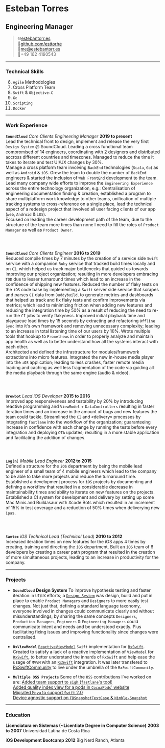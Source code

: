 # Esteban Torres
## Engineering Manager

> 🌐[estebantorr.es](https://estebantorr.es)<br>🧰[github.com/esttorhe](https://github.com/esttorhe)<br>📩[me@estebantorr.es](mailto:me+cv@estebantorr.es)<br>📱+49 162 4190543

------

### Technical Skills

6. `Agile` Methodologies
5. Cross Platform Team
1. `Swift` & `Objective-C`
2. `Go`
3. `Scripting`
4. `Docker`

------

### Work Experience

**`SoundCloud`** *Core Clients Engineering Manager* **2019 to present**<br>
	Lead the technical front to design, implement and release the very first `Design System` @ SoundCloud. Leading a cross functional team compromised of 14 engineers, coordinating with 2 designers and distributed accross different countries and timezones. Managed to reduce the time it takes to iterate and test UI/UX changes by 30%.<br>
	Manage a cross platform team involving `BackEnd` technologies (`Scala`, `Go`) as well as `Android` & `iOS`. Grew the team to double the number of `BackEnd` engineers & started the inclusion of `Web FrontEnd` development to the team.<br>
	Lead many company wide efforts to improve the `Engineering Experience` across the entire technology organization, e.g.: Centralisation of engineering documentation finding & creation, established a program to share multiplatform work knowledge to other teams, unification of multiple tracking systems to cross-reference on a single place, lead the technical aspect of a redesign project that involved all user facing clients of our app (`web`, `Android` & `iOS`).<br>	
	Focused on leading the career development path of the team, due to the structure of the team more times than none I need to fill the roles of `Product Manager` as well as `Product Owner`.

###  

**`SoundCloud`** *Core Clients Engineer* **2016 to 2019**<br>
	Reduced compile times by 7 minutes by the creation of a service side `Swift` service with a companion `Ruby` service that tracked build times locally and on `CI`, which helped us track major bottlenecks that guided us towards improving our project organization; resulting in more developers embracing `TDD` due to lesser turnaround times which lead to an increase in the confidence of shipping new features.
	Reduced the number of flaky tests on the `iOS` code base by implementing a `Swift` server side service that scrapes and parses `CI` data from `Buddybuild`, to generate metrics and dashboards that helped us track and fix flaky tests and confirm improvements via metrics; which lead to minimizing friction when adding new features and reducing the integration time by 50% as a result of reducing the need to re-run the `CI` jobs to verify flakyness.
	Improved initial playback time and playqueue load times by 15 seconds by extracting and refactoring `Offline Sync` into it's own framework and removing unnecessary complexity; leading to an increase in total listening time of our users by 10%.
	Wrote multiple tools that hookup to `Prometheus` in order to properly analyze and maintain app health as well as to better understand how all the systems interact with each other.<br>
	Architected and defined the infrastructure for modules/framework extractions into micro features.
	Integrated the new in-house media player into the `iOS` application; leading to less crashes, faster remote media loading and caching as well less fragmentation of the code via guiding all the media playback through the same engine (audio & video).

###  

**`Brewbot`** *Lead iOS Developer* **2015 to 2016**<br>
	Improved app responsiveness and testability by 20% by introducing reactive programming and `ViewModel` + `DataControllers` resulting in faster iteration times and an increase in the amount of bugs and new features the team could tackle.
	Streamlined the `CI` and «delivery» processes by integrating `fastlane` into the workflow of the organization; guaranteeing increase in confidence with each change by running the tests before every integration and deploying `OTA` updates; resulting in a more stable application and facilitating the addition of changes.

###  

**`Log(n)`** *Mobile Lead Engineer* **2012 to 2015**<br>
	Defined a structure for the `iOS` department by being the mobile lead engineer of a small team of 4 mobile engineers which lead to the company to be able to take more projects and reduce the turnaround time.
	Established a development process for `iOS` projects by documenting and defining a workflow that resulted in a considerable decrease in maintainability times and ability to iterate on new features on the projects.
	Established a CI system for development and delivery by setting up some Mac Minis and Buildasaur with Xcode Bots which resulted in an increment of 15% in test coverage and a reduction of 50% times when deliverying new `ipa`s.

###  

**`Samtec`** *iOS Technical Lead (Technical Lead)* **2010 to 2012**<br>
	Increased iteration times on new features for the iOS apps 4 times by creating, training and directing the `iOS` department.
	Built an `iOS` team of 6 developers by creating a career path program that resulted in the creation of more simultaneous projects, leading to an increase in productivity for the company.

------

### Projects

* **`SoundCloud` Design System**
  To improve hypothesis testing and faster iteration in `UI`/`UX` efforts; a [`Design System`][design-system] was design, build and put in place to enable `Product Managers` and `Designers` to more easily test changes. Not just that, defining a standard language taxonomy, everyone involved in changes could communicate clearly and without misunderstandings; by sharing the same concepts `Designers`, `Production Managers`, `Engineers` & `Engineering Managers` could communicate intent and needs and be understood exactly. Plus facilitating fixing issues and improving functionality since changes were centralised. 

* **`RxViewModel`**
  [`ReactiveViewModel`][reactiveviewmodel] `Swift` implementation for [`RxSwift`][rxswift]. Created to satisfy a lack of a reactive implementation of `ViewModel` for [`RxSwift`][rxswift], to better understand the innards of `RxSwift` and help ease the usage of `MVVM` with an  [`RxSwift`][rxswift] integration.
  It was later transfered to [RxSwiftCommunity][rxswiftcommunity] to live under the umbrella of the `RxSwiftCommunity`.

* **`Multiple OSS Projects`**
  Some of the `OSS` contributions I've worked on are:
  [Added team support to `sigh` (`fastlane`'s tool)][fastlane]</br>
  [Added quality index view for a pods in `CocoaPods`' website][cocoapods]</br>
  [Migrated `Moya` to support `Swift` 2.0][moya]</br>
  [Device agnostic support on `FBSnapshotTestCase` & `Nimble-Snapshot`][fbsnapshot]

------

### Education

**Licenciatura en Sistemas (~Licentiate Degree in Computer Science)** __2003 to 2007__
	Universidad Latina de Costa Rica

**iOS Development Bootcamp** __2012__
	Big Nerd Ranch, Atlanta

[reactiveviewmodel]:https://github.com/reactivecocoa/reactiveviewmodel
[rxswift]:https://github.com/ReactiveX/RxSwift
[rxswiftcommunity]:http://community.rxswift.org/
[fastlane]:https://github.com/fastlane-old/sigh/pull/7
[cocoapods]:http://blog.cocoapods.org/CocoaPods.org-Two-point-Five/
[moya]:https://github.com/Moya/Moya/pull/194
[fbsnapshot]:https://github.com/facebookarchive/ios-snapshot-test-case/pull/121
[design-system]:https://uxdesign.cc/everything-you-need-to-know-about-design-systems-54b109851969